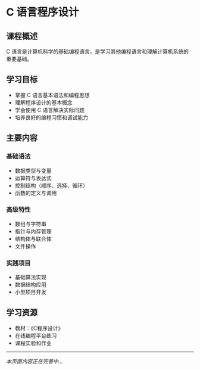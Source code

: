 # C 语言程序设计

## 课程概述

C 语言是计算机科学的基础编程语言，是学习其他编程语言和理解计算机系统的重要基础。

## 学习目标

- 掌握 C 语言基本语法和编程思想
- 理解程序设计的基本概念
- 学会使用 C 语言解决实际问题
- 培养良好的编程习惯和调试能力

## 主要内容

### 基础语法
- 数据类型与变量
- 运算符与表达式
- 控制结构（顺序、选择、循环）
- 函数的定义与调用

### 高级特性
- 数组与字符串
- 指针与内存管理
- 结构体与联合体
- 文件操作

### 实践项目
- 基础算法实现
- 数据结构应用
- 小型项目开发

## 学习资源

- 教材：《C程序设计》
- 在线编程平台练习
- 课程实验和作业

---

*本页面内容正在完善中...*